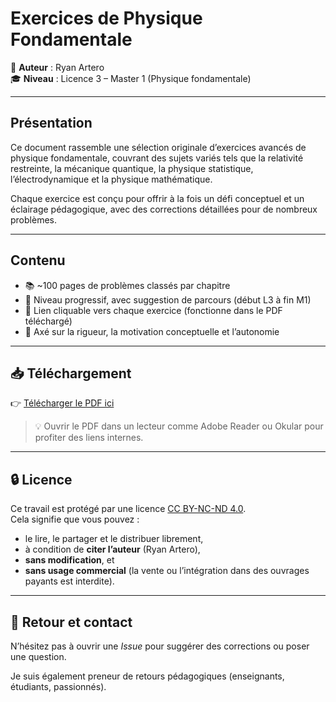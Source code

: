 # Exercices de Physique Fondamentale

📘 **Auteur** : Ryan Artero  
🎓 **Niveau** : Licence 3 – Master 1 (Physique fondamentale)

---

## Présentation

Ce document rassemble une sélection originale d’exercices avancés de physique fondamentale, couvrant des sujets variés tels que la relativité restreinte, la mécanique quantique, la physique statistique, l’électrodynamique et la physique mathématique.

Chaque exercice est conçu pour offrir à la fois un défi conceptuel et un éclairage pédagogique, avec des corrections détaillées pour de nombreux problèmes.

---

## Contenu

- 📚 ~100 pages de problèmes classés par chapitre
- 🔎 Niveau progressif, avec suggestion de parcours (début L3 à fin M1)
- 📎 Lien cliquable vers chaque exercice (fonctionne dans le PDF téléchargé)
- 🧠 Axé sur la rigueur, la motivation conceptuelle et l’autonomie

---

## 📥 Téléchargement

👉 [Télécharger le PDF ici](./Exercices_de_Physique_Fondamentale.pdf)

> 💡 Ouvrir le PDF dans un lecteur comme Adobe Reader ou Okular pour profiter des liens internes.

---

## 🔒 Licence

Ce travail est protégé par une licence [CC BY-NC-ND 4.0](LICENSE).  
Cela signifie que vous pouvez :
- le lire, le partager et le distribuer librement,
- à condition de **citer l’auteur** (Ryan Artero),
- **sans modification**, et
- **sans usage commercial** (la vente ou l’intégration dans des ouvrages payants est interdite).

---

## 💬 Retour et contact

N’hésitez pas à ouvrir une *Issue* pour suggérer des corrections ou poser une question.

Je suis également preneur de retours pédagogiques (enseignants, étudiants, passionnés).
